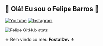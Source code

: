 ## 🔹 Olá! Eu sou o Felipe Barros 🔹

[![Youtube](https://img.shields.io/badge/YouTube-FF0000?style=for-the-badge&logo=youtube&logoColor=white)](https://www.youtube.com/@guelphzin9964)
[![Instagram](https://img.shields.io/badge/Instagram-E4405F?style=for-the-badge&logo=instagram&logoColor=white)](https://www.instagram.com/feliphito/)

![Felipe GitHub stats](https://github-readme-stats.vercel.app/api?username=DevPosktLipe&show_icons=true&theme=dracula&count_private=true)

⚜  Bem vindo ao meu **PostalDev**  ⚜
